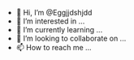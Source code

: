 - 👋 Hi, I’m @Eggjjdshjdd
- 👀 I’m interested in ...
- 🌱 I’m currently learning ...
- 💞️ I’m looking to collaborate on ...
- 📫 How to reach me ...

<!---
Eggjjdshjdd/Eggjjdshjdd is a ✨ special ✨ repository because its `README.md` (this file) appears on your GitHub profile.
You can click the Preview link to take a look at your changes.
--->
